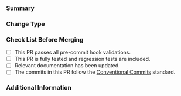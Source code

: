 <!-- If this PR is linked to a Jira ticket prefix your title with '[<PROJECT>-<KEY>]'-->
### Summary
<!-- Briefly describe what this PR accomplishes -->
<!-- Hint: If this resolves an issue include 'resolves #XXX' -->

### Change Type

<!-- Uncomment one of the following -->
<!-- Breaking Change -->
<!-- New Feature -->
<!-- Bug Fix -->
<!-- Docs/Test -->

### Check List Before Merging

- [ ] This PR passes all pre-commit hook validations.
- [ ] This PR is fully tested and regression tests are included.
- [ ] Relevant documentation has been updated.
- [ ] The commits in this PR follow the [Conventional Commits](https://www.conventionalcommits.org/en/v1.0.0/)
      standard.

### Additional Information

<!-- Report any other relevant details below -->
